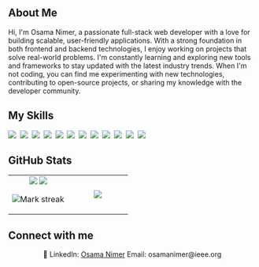 ## About Me

Hi, I'm Osama Nimer, a passionate full-stack web developer with a love for building scalable, user-friendly applications. With a strong foundation in both frontend and backend technologies, I enjoy working on projects that solve real-world problems. I'm constantly learning and exploring new tools and frameworks to stay updated with the latest industry trends. When I'm not coding, you can find me experimenting with new technologies, contributing to open-source projects, or sharing my knowledge with the developer community.

## My Skills

<img src="https://img.shields.io/badge/TypeScript-3178C6?logo=typescript&logoColor=fff"> 
<img src="https://img.shields.io/badge/Node.js-6DA55F?logo=node.js&logoColor=white"> 
<img src="https://img.shields.io/badge/Docker-2496ED?logo=docker&logoColor=fff"> 
<img src="https://img.shields.io/badge/Postgres-%23316192.svg?logo=postgresql&logoColor=white"> 
<img src="https://img.shields.io/badge/Next.js-black?logo=next.js&logoColor=white"> 
<img src="https://img.shields.io/badge/npm-CB3837?logo=npm&logoColor=fff"> 
<img src="https://img.shields.io/badge/C-00599C?logo=c&logoColor=white"> 
<img src="https://img.shields.io/badge/GitHub-%23121011.svg?logo=github&logoColor=white"> 
<img src="https://img.shields.io/badge/HTML-%23E34F26.svg?logo=html5&logoColor=white"> 
<img src="https://img.shields.io/badge/CSS-1572B6?logo=css3&logoColor=fff"> 
<img src="https://img.shields.io/badge/JavaScript-F7DF1E?logo=javascript&logoColor=000"> 
<img src="https://img.shields.io/badge/MongoDB-%234ea94b.svg?logo=mongodb&logoColor=white"> 

## GitHub Stats

<table><tbody><tr border="none"><td width="50%" align="center">
<img src="https://github-readme-activity-graph.vercel.app/graph?username=Osama-Nimer&theme=react-dark&hide_border=true&area=true" />

<img src="https://github-profile-summary-cards.vercel.app/api/cards/profile-details?username=Osama-Nimer&theme=github_dark" />

<img alt="Mark streak" src="https://github-readme-streak-stats-five-roan.vercel.app?user=Osama-Nimer&theme=dark"></td><td width="50%" align="center">
<img align="center" src="https://readme-stats-fork-mauve.vercel.app/api/top-langs/?username=Osama-Nimer&theme=dark&hide_border=false&no-bg=true&no-frame=true&langs_count=6"></td></tr>
</tbody></table>


## Connect with me

<p align="center">🔗 LinkedIn: <a href="https://www.linkedin.com/in/osama-nimer/" target="_blank">Osama Nimer</a> Email: osamanimer@ieee.org</p>
